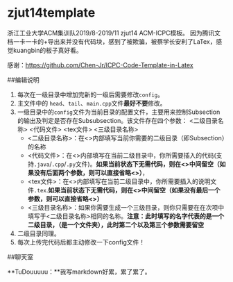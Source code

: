 # zjut14template
浙江工业大学ACM集训队2019/8-2019/11 zjut14 ACM-ICPC模板。
因为腾讯文档一卡一卡的+导出来并没有代码块，感到了被欺骗，被蔡学长安利了LaTex，感觉kuangbin的板子真好看。

感谢：https://github.com/Chen-Jr/ICPC-Code-Template-in-Latex

##编辑说明

1. 每次在一级目录中增加完新的一级后需要修改`config`。
2. 主文件中的 `head`、`tail`、`main.cpp`文件**最好不要**修改。
3. 一级目录中的`config`文件为当前目录的配置文件，主要用来控制Subsection的输出及判定是否存在Subsubsection。该文件存在四个参数：
<二级目录名称> <代码文件> <tex文件> <三级目录名称>
   - <二级目录名称>：在<>内部填写当前你需要的二级目录（即Subsection）的名称
   - <代码文件>：在<>内部填写在当前二级目录中，你所需要插入的代码(支持`.java`/`.cpp`/`.py`文件)。**如果当前状态下无需代码，则在<>中间留空（如果没有后面两个参数，则可以直接省略<>）**，
   - <tex文件>：在<>内部填写在当前二级目录中，你所需要插入的说明文件`.tex`.**如果当前状态下无需代码，则在<>中间留空（如果没有最后一个参数，则可以直接省略<>）**
   - <三级目录名称>：如果你需要生成一个三级目录，则你只需要在在次项中填写于<二级目录名称>相同的名称。**注意：此时填写的名字代表的是一个二级目录，（是一个文件夹），此时第二个以及第三个参数需要留空**
4. 二级目录同理。
5. 每次上传完代码后都主动修改一下config文件！

##聊天室

**TuDouuuuu：**我写markdown好累，累了累了。